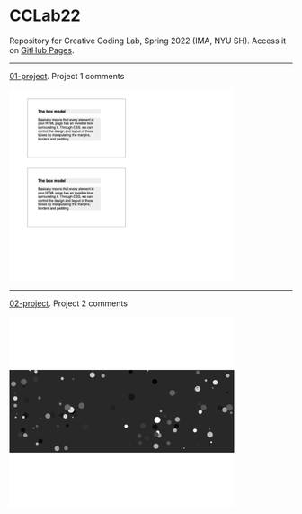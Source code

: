 # CCLab22
 Repository for Creative Coding Lab, Spring 2022 (IMA, NYU SH). Access it on [GitHub Pages](https://kennyush.github.io/cclab22/).

---

[01-project](https://kennyush.github.io/cclab22/01-project).
Project 1 comments

<img src="screenshots/1.png" style="width:400px">

---

[02-project](https://kennyush.github.io/cclab22/02-project).
Project 2 comments

<img src="screenshots/8.png" style="width:400px">